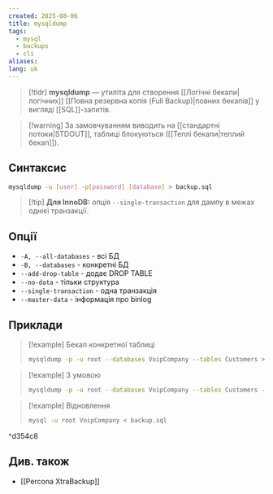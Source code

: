 ```yaml
---
created: 2025-08-06
title: mysqldump
tags:
  - mysql
  - backups
  - cli
aliases: 
lang: uk
---
```


> [!tldr]
> **mysqldump** — утиліта для створення [[Логічні бекапи|логічних]] [[Повна резервна копія (Full Backup)|повних бекапів]] у вигляді [[SQL]]-запитів.
 
> [!warning] За замовчуванням виводить на [[стандартні потоки|STDOUT]], таблиці блокуються ([[Теплі бекапи|теплий бекап]]).

## Синтаксис

```bash
mysqldump -u [user] -p[password] [database] > backup.sql
```

> [!tip] **Для InnoDB:** опція `--single-transaction` для дампу в межах однієї транзакції.

## Опції

- `-A, --all-databases` - всі БД
- `-B, --databases` - конкретні БД
- `--add-drop-table` - додає DROP TABLE
- `--no-data` - тільки структура
- `--single-transaction` - одна транзакція
- `--master-data` - інформація про binlog

## Приклади

> [!example] Бекап конкретної таблиці
> ```bash
> mysqldump -p -u root --databases VoipCompany --tables Customers > backup.sql
> ```

> [!example] З умовою
> ```bash
> mysqldump -p -u root --databases VoipCompany --tables Customers --where="name='John'" > backup.sql
> ```

> [!example] Відновлення
> ```bash
> mysql -u root VoipCompany < backup.sql
> ```

^d354c8

## Див. також

- [[Percona XtraBackup]]